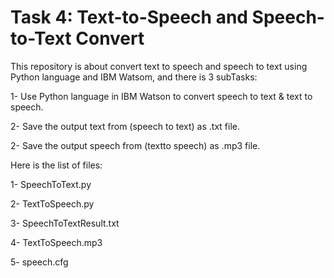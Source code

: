 # Task 4: Text-to-Speech and Speech-to-Text Convert

This repository is about convert text to speech and speech to text using Python language and IBM Watsom, and there is 3 subTasks:

1- Use Python language in IBM Watson to convert speech to text & text to speech.

2- Save the output text from (speech to text) as .txt file.

2- Save the output speech from (textto speech) as .mp3 file.


Here is the list of files:


1- SpeechToText.py 

2- TextToSpeech.py

3- SpeechToTextResult.txt

4- TextToSpeech.mp3

5- speech.cfg

